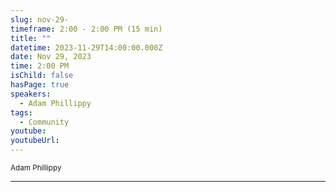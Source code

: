 ```yaml
---
slug: nov-29-
timeframe: 2:00 - 2:00 PM (15 min)
title: ""
datetime: 2023-11-29T14:00:00.000Z
date: Nov 29, 2023
time: 2:00 PM
isChild: false
hasPage: true
speakers:
  - Adam Phillippy
tags:
  - Community
youtube:
youtubeUrl:
---
```

<div className="mb-4">
  <small className="typo-small">
    Adam Phillippy
  </small>
</div>

<hr className="border-t border-gray-50 mb-4 opacity-20" />
